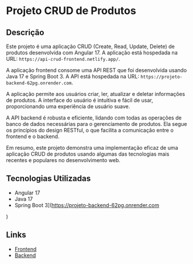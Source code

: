 # Projeto CRUD de Produtos

## Descrição

Este projeto é uma aplicação CRUD (Create, Read, Update, Delete) de produtos desenvolvida com Angular 17. A aplicação está hospedada na URL: `https://api-crud-frontend.netlify.app/`.

A aplicação frontend consome uma API REST que foi desenvolvida usando Java 17 e Spring Boot 3. A API está hospedada na URL: `https://projeto-backend-62pg.onrender.com`.

A aplicação permite aos usuários criar, ler, atualizar e deletar informações de produtos. A interface do usuário é intuitiva e fácil de usar, proporcionando uma experiência de usuário suave.

A API backend é robusta e eficiente, lidando com todas as operações de banco de dados necessárias para o gerenciamento de produtos. Ela segue os princípios do design RESTful, o que facilita a comunicação entre o frontend e o backend.

Em resumo, este projeto demonstra uma implementação eficaz de uma aplicação CRUD de produtos usando algumas das tecnologias mais recentes e populares no desenvolvimento web.

## Tecnologias Utilizadas

- Angular 17
- Java 17
- Spring Boot 3](https://projeto-backend-62pg.onrender.com

)

## Links

- [Frontend](https://api-crud-frontend.netlify.app/)
- [Backend](https://projeto-backend-62pg.onrender.com)


